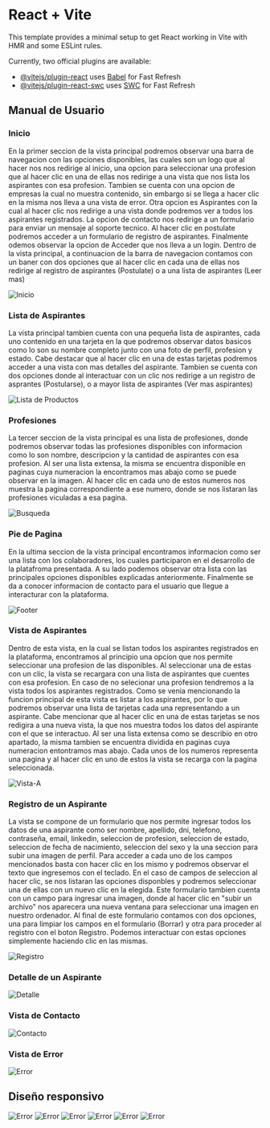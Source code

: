 # React + Vite

This template provides a minimal setup to get React working in Vite with HMR and some ESLint rules.

Currently, two official plugins are available:

- [@vitejs/plugin-react](https://github.com/vitejs/vite-plugin-react/blob/main/packages/plugin-react/README.md) uses [Babel](https://babeljs.io/) for Fast Refresh
- [@vitejs/plugin-react-swc](https://github.com/vitejs/vite-plugin-react-swc) uses [SWC](https://swc.rs/) for Fast Refresh

## Manual de Usuario

### Inicio

En la primer seccion de la vista principal podremos observar una barra de navegacion con las opciones disponibles, las cuales son un logo que al hacer nos nos redirige al inicio, una opcion para seleccionar una profesion que al hacer clic en una de ellas nos redirige a una vista que nos lista los aspirantes con esa profesion. Tambien se cuenta con una opcion de empresas la cual no muestra contenido, sin embargo si se llega a hacer clic en la misma nos lleva a una vista de error.
Otra opcion es Aspirantes con la cual al hacer clic nos redirige a una vista donde podremos ver a todos los aspirantes registrados. La opcion de contacto nos redirige a un formulario para enviar un mensaje al soporte tecnico. Al hacer clic en postulate podremos acceder a un formulario de registro de aspirantes. Finalmente odemos observar la opcion de Acceder que nos lleva a un login.
Dentro de la vista principal, a continuacion de la barra de navegacion contamos con un baner con dos opciones que al hacer clic en cada una de ellas nos redirige al registro de aspirantes (Postulate) o a una lista de aspirantes (Leer mas)

![Inicio](presentation/Header.png)

### Lista de Aspirantes

La vista principal tambien cuenta con una pequeña lista de aspirantes, cada uno contenido en una tarjeta en la que podremos observar datos basicos como lo son su nombre completo junto con una foto de perfil, profesion y estado. Cabe destacar que al hacer clic en una de estas tarjetas podremos acceder a una vista con mas detalles del aspirante. Tambien se cuenta con dos opciones donde al interactuar con un clic nos redirige a un registro de asprantes (Postularse), o a mayor lista de aspirantes (Ver mas aspirantes)

![Lista de Productos](presentation/Aspirantes.png)

### Profesiones

La tercer seccion de la vista principal es una lista de profesiones, donde podremos observar todas las profesiones disponibles con informacion como lo son nombre, descripcion y la cantidad de aspirantes con esa profesion. Al ser una lista extensa, la misma se encuentra disponible en paginas cuya numeracion la encontramos mas abajo como se puede observar en la imagen. Al hacer clic en cada uno de estos numeros nos muestra la pagina correspondiente a ese numero, donde se nos listaran las profesiones viculadas a esa pagina. 

![Busqueda](presentation/Profesiones.png)

### Pie de Pagina

En la ultima seccion de la vista principal encontramos informacion como ser una lista con los colaboradores, los cuales participaron en el desarrollo de la platafroma presentada. A su lado podemos observar otra lista con las principales opciones disponibles explicadas anteriormente. Finalmente se da a conocer informacion de contacto para el usuario que llegue a interacturar con la plataforma.

![Footer](presentation/Footer.png)

### Vista de Aspirantes

Dentro de esta vista, en la cual se listan todos los aspirantes registrados en la plataforma, encontramos al principio una opcion que nos permite seleccionar una profesion de las disponibles. Al seleccionar una de estas con un clic, la vista se recargara con una lista de aspirantes que cuentes con esa profesion. En caso de no selecionar una profesion tendremos a la vista todos los aspirantes registrados.
Como se venia mencionando la funcion principal de esta vista es listar a los aspirantes, por lo que podremos observar una lista de tarjetas cada una representando a un aspirante. Cabe mencionar que al hacer clic en una de estas tarjetas se nos redigira a una nueva vista, la que nos muestra todos los datos del aspirante con el que se interactuo.
Al ser una lista extensa como se describio en otro apartado, la misma tambien se encuentra dividida en paginas cuya numeracion entontramos mas abajo. Cada unos de los numeros representa una pagina y al hacer clic en uno de estos la vista se recarga con la pagina seleccionada.

![Vista-A](presentation/Vista-aspirantes.png)

### Registro de un Aspirante

La vista se compone de un formulario que nos permite ingresar todos los datos de una aspirante como ser nombre, apellido, dni, telefono, contraseña, email, linkedin, seleccion de profesion, seleccion de estado, seleccion de fecha de nacimiento, seleccion del sexo y la una seccion para subir una imagen de perfil.
Para acceder a cada uno de los campos mencionados basta con hacer clic en los mismo y podremos observar el texto que ingresemos con el teclado. En el caso de campos de seleccion al hacer clic, se nos listaran las opciones disponbles y podremos seleccionar una de ellas con un nuevo clic en la elegida.
Este formulario tambien cuenta con un campo para ingresar una imagen, donde al hacer clic en "subir un archivo" nos aparecera una nueva ventana para seleccionar una imagen en nuestro ordenador. 
Al final de este formulario contamos con dos opciones, una para limpiar los campos en el formulario (Borrar) y otra para proceder al registro con el boton Registro. Podemos interactuar con estas opciones simplemente haciendo clic en las mismas.

![Registro](presentation/Vista-registro.png)

### Detalle de un Aspirante

![Detalle](presentation/Detalle-aspirante.png)

### Vista de Contacto

![Contacto](presentation/Form-contact.png)

### Vista de Error

![Error](presentation/Vista-error.png)

## Diseño responsivo

![Error](presentation/movil-1.png)
![Error](presentation/movil-2.png)
![Error](presentation/movil-3.png)
![Error](presentation/movil-4.png)
![Error](presentation/movil-5.png)
![Error](presentation/movil-6.png)
